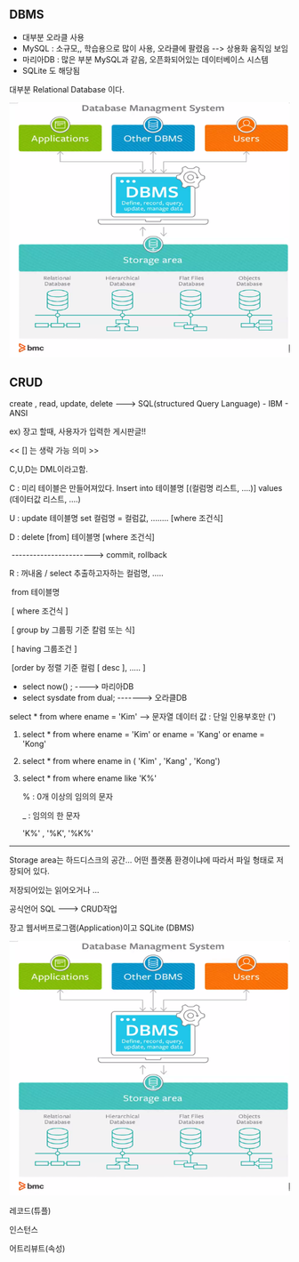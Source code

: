 ## DBMS

- 대부분 오라클 사용
- MySQL :  소규모,, 학습용으로 많이 사용,    오라클에 팔렸음 --> 상용화 움직임 보임
- 마리아DB : 많은 부분 MySQL과 같음, 오픈화되어있는 데이터베이스 시스템
- SQLite 도 해당됨

대부분 Relational Database 이다.

![image-20210413133516905](https://github.com/SUJEONG999/DBMS/blob/master/images/image1.PNG)

##  CRUD

create , read, update, delete  ---> SQL(structured Query Language) - IBM - ANSI

ex) 장고 할때, 사용자가 입력한 게시판글!!



 << [] 는 생략 가능 의미 >>

C,U,D는 DML이라고함.

C : 미리 테이블은 만들어져있다.  Insert into 테이블명 [(컬럼명 리스트, ....)] values (데이터값 리스트, ....)

U : update 테이블명 set 컬럼명 = 컬럼값, ........  [where 조건식]

D : delete [from] 테이블명   [where 조건식]

​			-----------------------> commit, rollback

R :  꺼내옴   /   select 추출하고자하는 컬럼명, ..... 

​						 from  테이블명

​						[ where 조건식 ]

​						[ group by 그룹핑 기준 칼럼 또는 식]

​						[ having 그룹조건 ]

​						[order by 정렬 기준 컬럼 [ desc ], ..... ]

- select now() ;  ----> 마리아DB
- select sysdate from dual; -------> 오라클DB



select * from where ename = 'Kim' --> 문자열 데이터 값 : 단일 인용부호만 (')



1. select  * from where ename = 'Kim'  or ename = 'Kang' or ename = 'Kong'

2. select  * from where ename in ( 'Kim' , 'Kang' , 'Kong')

3. select  * from where ename like 'K%'

   % : 0개 이상의 임의의 문자

   _ : 임의의 한 문자

   'K%' , '%K', '%K%'

-------------------------------

Storage area는 하드디스크의 공간... 어떤 플랫폼 환경이냐에 따라서 파일 형태로 저장되어 있다.

저장되어있는 읽어오거나 ...



공식언어 SQL ---> CRUD작업



장고 웹서버프로그램(Application)이고 SQLite (DBMS)



![image-20210413133516906](https://github.com/SUJEONG999/DBMS/blob/master/images/image1.PNG)

레코드(튜플)

인스턴스

어트리뷰트(속성)